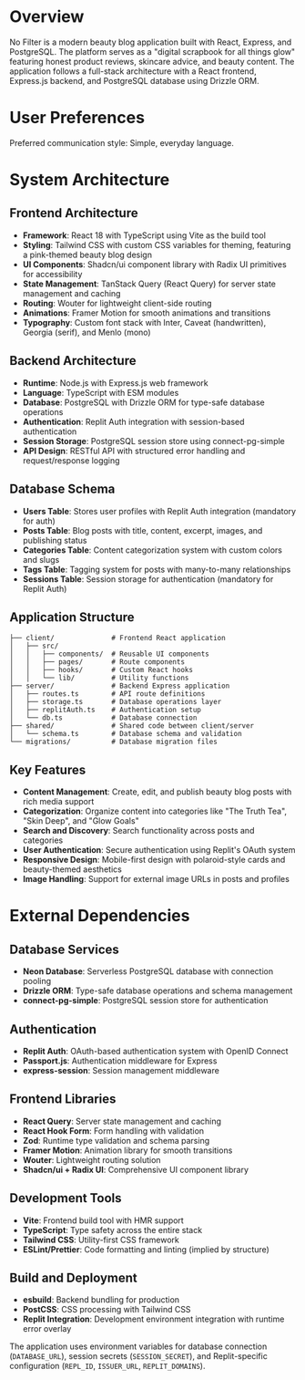 # Overview

No Filter is a modern beauty blog application built with React, Express, and PostgreSQL. The platform serves as a "digital scrapbook for all things glow" featuring honest product reviews, skincare advice, and beauty content. The application follows a full-stack architecture with a React frontend, Express.js backend, and PostgreSQL database using Drizzle ORM.

# User Preferences

Preferred communication style: Simple, everyday language.

# System Architecture

## Frontend Architecture
- **Framework**: React 18 with TypeScript using Vite as the build tool
- **Styling**: Tailwind CSS with custom CSS variables for theming, featuring a pink-themed beauty blog design
- **UI Components**: Shadcn/ui component library with Radix UI primitives for accessibility
- **State Management**: TanStack Query (React Query) for server state management and caching
- **Routing**: Wouter for lightweight client-side routing
- **Animations**: Framer Motion for smooth animations and transitions
- **Typography**: Custom font stack with Inter, Caveat (handwritten), Georgia (serif), and Menlo (mono)

## Backend Architecture
- **Runtime**: Node.js with Express.js web framework
- **Language**: TypeScript with ESM modules
- **Database**: PostgreSQL with Drizzle ORM for type-safe database operations
- **Authentication**: Replit Auth integration with session-based authentication
- **Session Storage**: PostgreSQL session store using connect-pg-simple
- **API Design**: RESTful API with structured error handling and request/response logging

## Database Schema
- **Users Table**: Stores user profiles with Replit Auth integration (mandatory for auth)
- **Posts Table**: Blog posts with title, content, excerpt, images, and publishing status
- **Categories Table**: Content categorization system with custom colors and slugs
- **Tags Table**: Tagging system for posts with many-to-many relationships
- **Sessions Table**: Session storage for authentication (mandatory for Replit Auth)

## Application Structure
```
├── client/              # Frontend React application
│   ├── src/
│   │   ├── components/  # Reusable UI components
│   │   ├── pages/       # Route components
│   │   ├── hooks/       # Custom React hooks
│   │   └── lib/         # Utility functions
├── server/              # Backend Express application
│   ├── routes.ts        # API route definitions
│   ├── storage.ts       # Database operations layer
│   ├── replitAuth.ts    # Authentication setup
│   └── db.ts            # Database connection
├── shared/              # Shared code between client/server
│   └── schema.ts        # Database schema and validation
└── migrations/          # Database migration files
```

## Key Features
- **Content Management**: Create, edit, and publish beauty blog posts with rich media support
- **Categorization**: Organize content into categories like "The Truth Tea", "Skin Deep", and "Glow Goals"
- **Search and Discovery**: Search functionality across posts and categories
- **User Authentication**: Secure authentication using Replit's OAuth system
- **Responsive Design**: Mobile-first design with polaroid-style cards and beauty-themed aesthetics
- **Image Handling**: Support for external image URLs in posts and profiles

# External Dependencies

## Database Services
- **Neon Database**: Serverless PostgreSQL database with connection pooling
- **Drizzle ORM**: Type-safe database operations and schema management
- **connect-pg-simple**: PostgreSQL session store for authentication

## Authentication
- **Replit Auth**: OAuth-based authentication system with OpenID Connect
- **Passport.js**: Authentication middleware for Express
- **express-session**: Session management middleware

## Frontend Libraries
- **React Query**: Server state management and caching
- **React Hook Form**: Form handling with validation
- **Zod**: Runtime type validation and schema parsing
- **Framer Motion**: Animation library for smooth transitions
- **Wouter**: Lightweight routing solution
- **Shadcn/ui + Radix UI**: Comprehensive UI component library

## Development Tools
- **Vite**: Frontend build tool with HMR support
- **TypeScript**: Type safety across the entire stack
- **Tailwind CSS**: Utility-first CSS framework
- **ESLint/Prettier**: Code formatting and linting (implied by structure)

## Build and Deployment
- **esbuild**: Backend bundling for production
- **PostCSS**: CSS processing with Tailwind CSS
- **Replit Integration**: Development environment integration with runtime error overlay

The application uses environment variables for database connection (`DATABASE_URL`), session secrets (`SESSION_SECRET`), and Replit-specific configuration (`REPL_ID`, `ISSUER_URL`, `REPLIT_DOMAINS`).